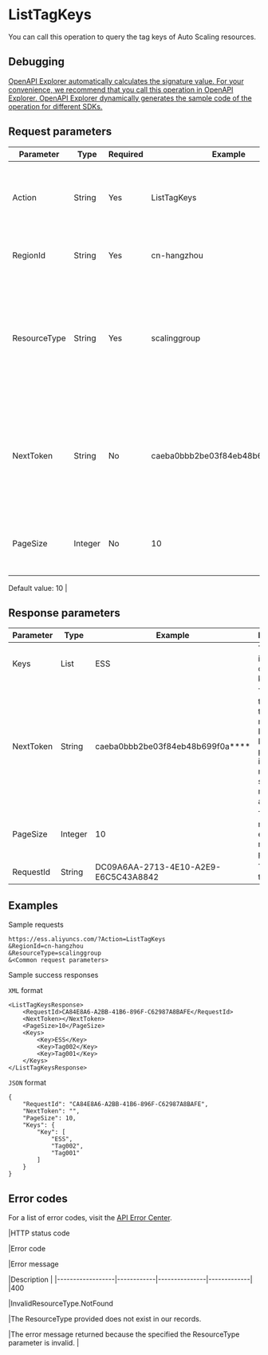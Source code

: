 # ListTagKeys

You can call this operation to query the tag keys of Auto Scaling resources.

## Debugging

[OpenAPI Explorer automatically calculates the signature value. For your convenience, we recommend that you call this operation in OpenAPI Explorer. OpenAPI Explorer dynamically generates the sample code of the operation for different SDKs.](https://api.aliyun.com/#product=Ess&api=ListTagKeys&type=RPC&version=2014-08-28)

## Request parameters

|Parameter|Type|Required|Example|Description|
|---------|----|--------|-------|-----------|
|Action|String|Yes|ListTagKeys|The operation that you want to perform. Set the value to ListTagKeys. |
|RegionId|String|Yes|cn-hangzhou|The region ID of the Auto Scaling resource. |
|ResourceType|String|Yes|scalinggroup|The type of the Auto Scaling resource. Set the value to scalinggroup, which indicates that the tag is bound to a scaling group. |
|NextToken|String|No|caeba0bbb2be03f84eb48b699f0a\*\*\*\*|The token that is used to start the next query. If the NextToken parameter is empty, no subsequent requests are sent. |
|PageSize|Integer|No|10|The number of entries to return on each page. Valid values: 1 to 50.

Default value: 10 |

## Response parameters

|Parameter|Type|Example|Description|
|---------|----|-------|-----------|
|Keys|List|ESS|The information of the tag keys. |
|NextToken|String|caeba0bbb2be03f84eb48b699f0a\*\*\*\*|The token that is used to start the next query. If the NextToken parameter is empty, no subsequent requests are sent. |
|PageSize|Integer|10|The number of entries returned per page. |
|RequestId|String|DC09A6AA-2713-4E10-A2E9-E6C5C43A8842|The ID of the request. |

## Examples

Sample requests

```
https://ess.aliyuncs.com/?Action=ListTagKeys
&RegionId=cn-hangzhou
&ResourceType=scalinggroup
&<Common request parameters>
```

Sample success responses

`XML` format

```
<ListTagKeysResponse>
    <RequestId>CA84E8A6-A2BB-41B6-896F-C62987A8BAFE</RequestId>
    <NextToken></NextToken>
    <PageSize>10</PageSize>
    <Keys>
        <Key>ESS</Key>
        <Key>Tag002</Key>
        <Key>Tag001</Key>
    </Keys>
</ListTagKeysResponse>
```

`JSON` format

```
{
    "RequestId": "CA84E8A6-A2BB-41B6-896F-C62987A8BAFE",
    "NextToken": "",
    "PageSize": 10,
    "Keys": {
        "Key": [
            "ESS",
            "Tag002",
            "Tag001"
        ]
    }
}
```

## Error codes

For a list of error codes, visit the [API Error Center](https://error-center.alibabacloud.com/status/product/Ess).

|HTTP status code

|Error code

|Error message

|Description |
|------------------|------------|---------------|-------------|
|400

|InvalidResourceType.NotFound

|The ResourceType provided does not exist in our records.

|The error message returned because the specified the ResourceType parameter is invalid. |

